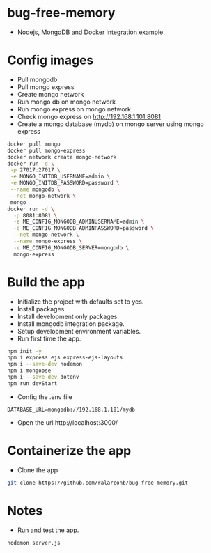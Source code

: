# bug-free-memory
- Nodejs, MongoDB and Docker integration example.
# Config images
- Pull mongodb
- Pull mongo express
- Create mongo network
- Run mongo db on mongo network
- Run mongo express on mongo network
- Check mongo express on http://192.168.1.101:8081
- Create a mongo database (mydb) on mongo server using mongo express
```sh
docker pull mongo
docker pull mongo-express
docker network create mongo-network
docker run -d \
 -p 27017:27017 \
 -e MONGO_INITDB_USERNAME=admin \
 -e MONGO_INITDB_PASSWORD=password \
 --name mongodb \
 --net mongo-network \
 mongo 
docker run -d \
  -p 8081:8081 \
  -e ME_CONFIG_MONGODB_ADMINUSERNAME=admin \
  -e ME_CONFIG_MONGODB_ADMINPASSWORD=password \
  --net mongo-network \
  --name mongo-express \
  -e ME_CONFIG_MONGODB_SERVER=mongodb \
  mongo-express
```
# Build the app
- Initialize the project with defaults set to yes.
- Install packages.
- Install development only packages.
- Install mongodb integration package.
- Setup development environment variables.
- Run first time the app.
```sh
npm init -y
npm i express ejs express-ejs-layouts
npm i --save-dev nodemon
npm i mongoose
npm i --save-dev dotenv
npm run devStart
```
- Config the .env file
```properties
DATABASE_URL=mongodb://192.168.1.101/mydb
```
- Open the url http://localhost:3000/
# Containerize the app
- Clone the app
```sh
git clone https://github.com/ralarconb/bug-free-memory.git
```
# Notes
- Run and test the app.
```sh
nodemon server.js
```